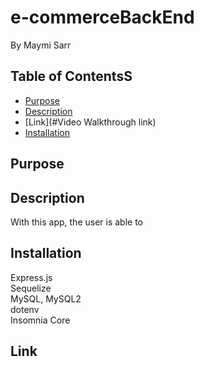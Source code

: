 # e-commerceBackEnd
By Maymi Sarr


## Table of ContentsS
- [Purpose](#title)
- [Description](#description)
- [Link](#Video Walkthrough link)
- [Installation](#installation)




## Purpose
<!-- This app was made to familiarize developers with the back end design for e-commerce sites, because they are prevalent platforms that can generate trillions of dollars yearly. -->


## Description
With this app, the user is able to  
<!-- This challenge is to build a back end for e-commerce site[s].
Internet retail, empowers businesses and consumers to conveniently engage in online buying and selling of electronic products. 2.54 trillion generated. Due to the prevalence of these platforms, developers should understand the fundamental architecture of e-commerce sites.  -->





## Installation
<div>Express.js</div>
<div>Sequelize</div>
<div>MySQL, MySQL2</div>
<div>dotenv</div>
<div>Insomnia Core</div>



## Link






